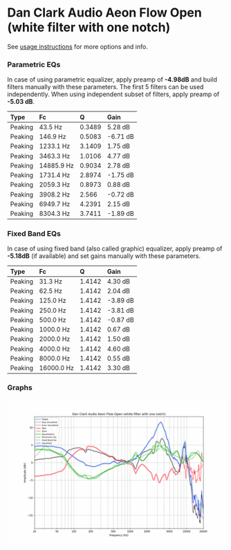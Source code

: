 # Dan Clark Audio Aeon Flow Open (white filter with one notch)
See [usage instructions](https://github.com/jaakkopasanen/AutoEq#usage) for more options and info.

### Parametric EQs
In case of using parametric equalizer, apply preamp of **-4.98dB** and build filters manually
with these parameters. The first 5 filters can be used independently.
When using independent subset of filters, apply preamp of **-5.03 dB**.

| Type    | Fc         |      Q | Gain     |
|:--------|:-----------|:-------|:---------|
| Peaking | 43.5 Hz    | 0.3489 | 5.28 dB  |
| Peaking | 146.9 Hz   | 0.5083 | -6.71 dB |
| Peaking | 1233.1 Hz  | 3.1409 | 1.75 dB  |
| Peaking | 3463.3 Hz  | 1.0106 | 4.77 dB  |
| Peaking | 14885.9 Hz | 0.9034 | 2.78 dB  |
| Peaking | 1731.4 Hz  | 2.8974 | -1.75 dB |
| Peaking | 2059.3 Hz  | 0.8973 | 0.88 dB  |
| Peaking | 3908.2 Hz  | 2.566  | -0.72 dB |
| Peaking | 6949.7 Hz  | 4.2391 | 2.15 dB  |
| Peaking | 8304.3 Hz  | 3.7411 | -1.89 dB |

### Fixed Band EQs
In case of using fixed band (also called graphic) equalizer, apply preamp of **-5.18dB**
(if available) and set gains manually with these parameters.

| Type    | Fc         |      Q | Gain     |
|:--------|:-----------|:-------|:---------|
| Peaking | 31.3 Hz    | 1.4142 | 4.30 dB  |
| Peaking | 62.5 Hz    | 1.4142 | 2.04 dB  |
| Peaking | 125.0 Hz   | 1.4142 | -3.89 dB |
| Peaking | 250.0 Hz   | 1.4142 | -3.81 dB |
| Peaking | 500.0 Hz   | 1.4142 | -0.87 dB |
| Peaking | 1000.0 Hz  | 1.4142 | 0.67 dB  |
| Peaking | 2000.0 Hz  | 1.4142 | 1.50 dB  |
| Peaking | 4000.0 Hz  | 1.4142 | 4.60 dB  |
| Peaking | 8000.0 Hz  | 1.4142 | 0.55 dB  |
| Peaking | 16000.0 Hz | 1.4142 | 3.30 dB  |

### Graphs
![](./Dan%20Clark%20Audio%20Aeon%20Flow%20Open%20(white%20filter%20with%20one%20notch).png)